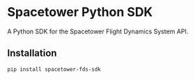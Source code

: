 # Spacetower Python SDK

A Python SDK for the Spacetower Flight Dynamics System API.

## Installation

```bash
pip install spacetower-fds-sdk
```

